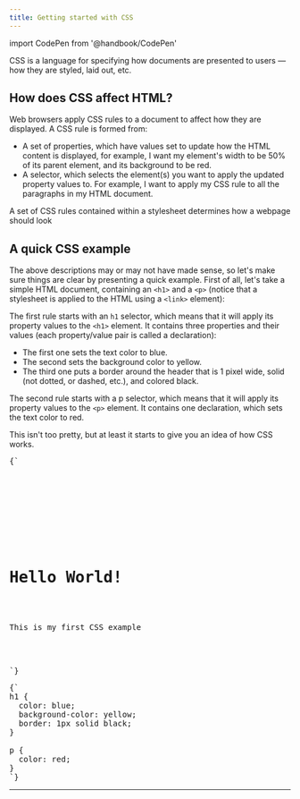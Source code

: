 ```yaml
---
title: Getting started with CSS
---
```


import CodePen from '@handbook/CodePen'

CSS is a language for specifying how documents are presented to users — how they
are styled, laid out, etc.

## How does CSS affect HTML?

Web browsers apply CSS rules to a document to affect how they are displayed. A
CSS rule is formed from:

- A set of properties, which have values set to update how the HTML content is
  displayed, for example, I want my element's width to be 50% of its parent
  element, and its background to be red.
- A selector, which selects the element(s) you want to apply the updated
  property values to. For example, I want to apply my CSS rule to all the
  paragraphs in my HTML document.

A set of CSS rules contained within a stylesheet determines how a webpage should
look

## A quick CSS example

The above descriptions may or may not have made sense, so let's make sure things
are clear by presenting a quick example. First of all, let's take a simple HTML
document, containing an `<h1>` and a `<p>` (notice that a stylesheet is applied
to the HTML using a `<link>` element):

<CodePen>

The first rule starts with an `h1` selector, which means that it will apply its
property values to the `<h1>` element. It contains three properties and their
values (each property/value pair is called a declaration):

- The first one sets the text color to blue.
- The second sets the background color to yellow.
- The third one puts a border around the header that is 1 pixel wide, solid (not
  dotted, or dashed, etc.), and colored black.

The second rule starts with a p selector, which means that it will apply its
property values to the `<p>` element. It contains one declaration, which sets
the text color to red.

This isn't too pretty, but at least it starts to give you an idea of how CSS
works.

<pre data-lang='html'>
{`
<!DOCTYPE html>
<html>
  <head>
    <meta charset="utf-8" />
    <title>My CSS experiment</title>
    <link rel="stylesheet" href="style.css" />
  </head>
  <body>
    <h1>Hello World!</h1>
    <p>This is my first CSS example</p>
  </body>
</html>
`}
</pre>

<pre data-lang='css'>
{`
h1 {
  color: blue;
  background-color: yellow;
  border: 1px solid black;
}

p {
  color: red;
}
`}
</pre>

</CodePen>

---
